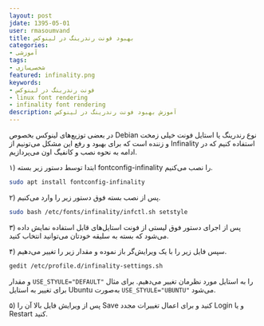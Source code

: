 ```yaml
---
layout: post  
jdate: 1395-05-01  
user: rmasoumvand  
title: بهبود فونت رندرینگ در لینوکس  
categories:
- آموزشی
tags:
- شخصی‌سازی
featured: infinality.png  
keywords:
- فونت رندرینگ در لینوکس
- linux font rendering
- infinality font rendering
description: آموزش بهبود فونت رندرینگ در لینوکس
---
```


در بعضی توزیع‌های لینوکس بخصوص Debian نوع رندرینگ یا استایل فونت خیلی زمخت و زننده است که برای بهبود و رفع این مشکل می‌تونیم از Infinality استفاده کنیم که در ادامه به نحوه نصب و کانفیگ اون می‌پردازیم.

۱) ابتدا توسط دستور زیر بسته fontconfig-infinality را نصب می‌کنیم.

```sh
sudo apt install fontconfig-infinality
```

۲) پس از نصب بسته فوق دستور زیر را وارد می‌کنیم.

```sh
sudo bash /etc/fonts/infinality/infctl.sh setstyle
```

۳) پس از اجرای دستور فوق لیستی از فونت استایل‌های قابل استفاده نمایش داده می‌شود که بسته به سلیقه خودتان می‌توانید انتخاب کنید.

۴) سپس فایل زیر را با یک ویرایش‌گر باز نموده و مقدار زیر را تغییر می‌دهیم.

```sh
gedit /etc/profile.d/infinality-settings.sh
```

و مقدار `USE_STYULE="DEFAULT"` را به استایل مورد نظرمان تغییر می‌دهیم. برای مثال برای تغییر به استایل Ubuntu به‌صورت `USE_STYULE="UBUNTU"` می‌شود.

۵) پس از ویرایش فایل بالا آن را Save کنید و برای اعمال تغییرات مجدد Login و یا Restart کنید.
